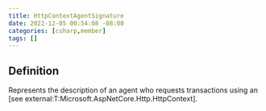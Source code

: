 ```yaml
---
title: HttpContextAgentSignature
date: 2022-12-05 00:54:08 -08:00
categories: [csharp,member]
tags: []
---
```


## Definition

Represents the description of an agent who requests transactions using an
[see external:T:Microsoft.AspNetCore.Http.HttpContext].

